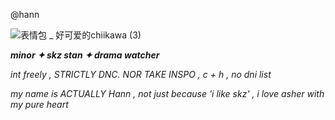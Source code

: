 @hann


![表情包 _ 好可爱的chiikawa (3)](https://github.com/user-attachments/assets/d011d878-6ce5-477f-99a9-a4e15f85892b)




***minor ✦ skz stan ✦ drama watcher*** 

*int freely , STRICTLY DNC. NOR TAKE INSPO , c + h , no dni list*

*my name is ACTUALLY Hann , not just because 'i like skz' , i love asher with my pure heart*
